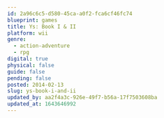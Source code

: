 ```yaml
---
id: 2a96c6c5-d580-45ca-a0f2-fca6cf46fc74
blueprint: games
title: Ys: Book I & II
platform: wii
genre:
  - action-adventure
  - rpg
digital: true
physical: false
guide: false
pending: false
posted: 2014-02-13
slug: ys-book-i-and-ii
updated_by: aa2f4a3c-926e-49f7-b56a-17f7503608ba
updated_at: 1643646992
---
```

